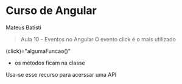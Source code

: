 # Curso de Angular
Mateus Batisti

> Aula 10 - Eventos no Angular
O evento click é o mais utilizado

(click)="algumaFuncao()"

- os métodos ficam na classe

Usa-se esse recurso para acerssar uma API
